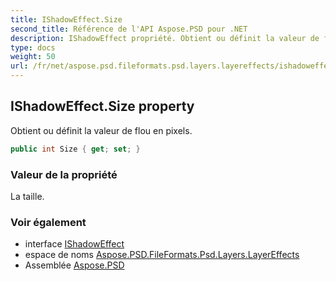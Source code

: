 ```yaml
---
title: IShadowEffect.Size
second_title: Référence de l'API Aspose.PSD pour .NET
description: IShadowEffect propriété. Obtient ou définit la valeur de flou en pixels.
type: docs
weight: 50
url: /fr/net/aspose.psd.fileformats.psd.layers.layereffects/ishadoweffect/size/
---
```

## IShadowEffect.Size property

Obtient ou définit la valeur de flou en pixels.

```csharp
public int Size { get; set; }
```

### Valeur de la propriété

La taille.

### Voir également

* interface [IShadowEffect](../)
* espace de noms [Aspose.PSD.FileFormats.Psd.Layers.LayerEffects](../../ishadoweffect/)
* Assemblée [Aspose.PSD](../../../)


